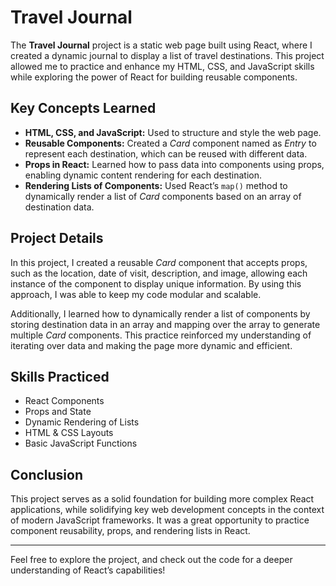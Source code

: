 # Travel Journal

The **Travel Journal** project is a static web page built using React, where I created a dynamic journal to display a list of travel destinations. This project allowed me to practice and enhance my HTML, CSS, and JavaScript skills while exploring the power of React for building reusable components.

## Key Concepts Learned

- **HTML, CSS, and JavaScript:** Used to structure and style the web page.
- **Reusable Components:** Created a *Card* component named as *Entry* to represent each destination, which can be reused with different data.
- **Props in React:** Learned how to pass data into components using props, enabling dynamic content rendering for each destination.
- **Rendering Lists of Components:** Used React’s `map()` method to dynamically render a list of *Card* components based on an array of destination data.

## Project Details

In this project, I created a reusable *Card* component that accepts props, such as the location, date of visit, description, and image, allowing each instance of the component to display unique information. By using this approach, I was able to keep my code modular and scalable.

Additionally, I learned how to dynamically render a list of components by storing destination data in an array and mapping over the array to generate multiple *Card* components. This practice reinforced my understanding of iterating over data and making the page more dynamic and efficient.

## Skills Practiced

- React Components
- Props and State
- Dynamic Rendering of Lists
- HTML & CSS Layouts
- Basic JavaScript Functions

## Conclusion

This project serves as a solid foundation for building more complex React applications, while solidifying key web development concepts in the context of modern JavaScript frameworks. It was a great opportunity to practice component reusability, props, and rendering lists in React.

---

Feel free to explore the project, and check out the code for a deeper understanding of React’s capabilities!
